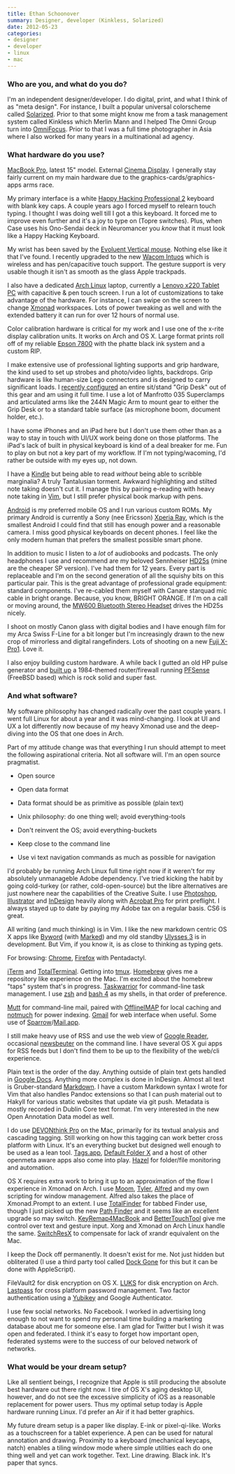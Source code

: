 ```yaml
---
title: Ethan Schoonover
summary: Designer, developer (Kinkless, Solarized)
date: 2012-05-23
categories:
- designer
- developer
- linux
- mac
---
```


### Who are you, and what do you do?

I'm an independent designer/developer. I do digital, print, and what I think of as "meta design". For instance, I built a popular universal colorscheme called [Solarized][]. Prior to that some might know me from a task management system called Kinkless which Merlin Mann and I helped The Omni Group turn into [OmniFocus][]. Prior to that I was a full time photographer in Asia where I also worked for many years in a multinational ad agency.

### What hardware do you use?

[MacBook Pro][macbook-pro], latest 15" model. External [Cinema Display][cinema-display]. I generally stay fairly current on my main hardware due to the graphics-cards/graphics-apps arms race.

My primary interface is a white [Happy Hacking Professional 2][happy-hacking-keyboard] keyboard with blank key caps. A couple years ago I forced myself to relearn touch typing. I thought I was doing well till I got a this keyboard. It forced me to improve even further and it's a joy to type on (Topre switches). Plus, when Case uses his Ono-Sendai deck in Neuromancer you *know* that it must look like a Happy Hacking Keyboard.

My wrist has been saved by the [Evoluent Vertical mouse][verticalmouse]. Nothing else like it that I've found. I recently upgraded to the new [Wacom Intuos][intuos] which is wireless and has pen/capacitive touch support. The gesture support is very usable though it isn't as smooth as the glass Apple trackpads.

I also have a dedicated [Arch Linux][arch-linux] laptop, currently a [Lenovo x220 Tablet PC][thinkpad-x220] with capacitive & pen touch screen. I run a lot of customizations to take advantage of the hardware. For instance, I can swipe on the screen to change [Xmonad][] workspaces. Lots of power tweaking as well and with the extended battery it can run for over 12 hours of normal use.

Color calibration hardware is critical for my work and I use one of the x-rite display calibration units. It works on Arch and OS X. Large format prints roll off of my reliable [Epson 7800][stylus-pro-7800] with the phatte black ink system and a custom RIP.

I make extensive use of professional lighting supports and grip hardware, the kind used to set up strobes and photo/video lights, backdrops. Grip hardware is like human-size Lego connectors and is designed to carry significant loads. I [recently configured](http://www.youtube.com/watch?v=ySEBqNAnyjk "A video of Ethan setting up a Grip Desk.") an entire sit/stand "Grip Desk" out of this gear and am using it full time. I use a lot of Manfrotto 035 Superclamps and articulated arms like the 244N Magic Arm to mount gear to either the Grip Desk or to a standard table surface (as microphone boom, document holder, etc.).

I have some iPhones and an iPad here but I don't use them other than as a way to stay in touch with UI/UX work being done on those platforms. The iPad's lack of built in physical keyboard is kind of a deal breaker for me. Fun to play on but not a key part of my workflow. If I'm not typing/wacoming, I'd rather be outside with my eyes up, not down.

I have a [Kindle][] but being able to read *without* being able to scribble marginalia? A truly Tantalusian torment. Awkward highlighting and stilted note taking doesn't cut it. I manage this by pairing e-reading with heavy note taking in [Vim][], but I still prefer physical book markup with pens.

[Android][] is my preferred mobile OS and I run various custom ROMs. My primary Android is currently a Sony (nee Ericsson) [Xperia Ray][xperia-ray], which is the smallest Android I could find that still has enough power and a reasonable camera. I miss good physical keyboards on decent phones. I feel like the only modern human that prefers the smallest possible smart phone.

In addition to music I listen to a *lot* of audiobooks and podcasts. The only headphones I use and recommend are my beloved Sennheiser [HD25s][hd25sp] (mine are the cheaper SP version). I've had them for 12 years. Every part is replaceable and I'm on the second generation of all the squishy bits on this particular pair. This is the great advantage of professional grade equipment: standard components. I've re-cabled them myself with Canare starquad mic cable in bright orange. Because, you know, BRIGHT ORANGE. If I'm on a call or moving around, the [MW600 Bluetooth Stereo Headset][mw600] drives the HD25s nicely.

I shoot on mostly Canon glass with digital bodies and I have enough film for my Arca Swiss F-Line for a bit longer but I'm increasingly drawn to the new crop of mirrorless and digital rangefinders. Lots of shooting on a new [Fuji X-Pro1][x-pro1]. Love it.

I also enjoy building custom hardware. A while back I gutted an old HP pulse generator and [built up](http://www.flickr.com/photos/ejas/4876509244/in/set-72157624629593889/ "A photo of Ethan's custom router.") a 1984-themed router/firewall running [PFSense][] (FreeBSD based) which is rock solid and super fast.

### And what software?

My software philosophy has changed radically over the past couple years. I went full Linux for about a year and it was mind-changing. I look at UI and UX a lot differently now because of my heavy Xmonad use and the deep-diving into the OS that one does in Arch.

Part of my attitude change was that everything I run should attempt to meet the following aspirational criteria. Not all software will. I'm an open source pragmatist.

* Open source

* Open data format

* Data format should be as primitive as possible (plain text)

* Unix philosophy: do one thing well; avoid everything-tools

* Don't reinvent the OS; avoid everything-buckets

* Keep close to the command line

* Use vi text navigation commands as much as possible for navigation

I'd probably be running Arch Linux full time right now if it weren't for my absolutely unmanageble Adobe dependency. I've tried kicking the habit by going cold-turkey (or rather, cold-open-source) but the libre alternatives are just nowhere near the capabilities of the Creative Suite. I use [Photoshop][], [Illustrator][] and [InDesign][] heavily along with [Acrobat Pro][acrobat] for print preflight. I always stayed up to date by paying my Adobe tax on a regular basis. CS6 is great.

All writing (and much thinking) is in Vim. I like the new markdown centric OS X apps like [Byword][] (with [Marked][]) and my old standby [Ulysses 3][ulysses] is in development. But Vim, if you know it, is as close to thinking as typing gets.

For browsing: [Chrome][], [Firefox][] with Pentadactyl.

[iTerm][iterm2] and [TotalTerminal][]. Getting into [tmux][]. [Homebrew][] gives me a repository like experience on the Mac. I'm excited about the homebrew "taps" system that's in progress. [Taskwarrior][] for command-line task management. I use [zsh][] and [bash 4][bash] as my shells, in that order of preference.

[Mutt][] for command-line mail, paired with [OfflineIMAP][] for local caching and [notmuch][] for power indexing. [Gmail][] for web interface when useful. Some use of [Sparrow][]/[Mail.app][mail].

I still make heavy use of RSS and use the web view of [Google Reader][google-reader], occasional [newsbeuter][] on the command line. I have several OS X gui apps for RSS feeds but I don't find them to be up to the flexibility of the web/cli experience.

Plain text is the order of the day. Anything outside of plain text gets handled in [Google Docs][google-docs]. Anything more complex is done in InDesign. Almost all text is Gruber-standard [Markdown][]. I have a custom Markdown syntax I wrote for Vim that also handles Pandoc extensions so that I can push material out to Hakyll for various static websites that update via git push. Metadata is mostly recorded in Dublin Core text format. I'm very interested in the new Open Annotation Data model as well.

I do use [DEVONthink Pro][devonthink] on the Mac, primarily for its textual analysis and cascading tagging. Still working on how this tagging can work better cross platform with Linux. It's an everything bucket but designed well enough to be used as a lean tool. [Tags.app][tags], [Default Folder X][default-folder-x] and a host of other openmeta aware apps also come into play. [Hazel][] for folder/file monitoring and automation.

OS X requires extra work to bring it up to an approximation of the flow I experience in Xmonad on Arch. I use [Moom][], [Tyler][tyler-wm], [Alfred][] and my own scripting for window management. Alfred also takes the place of Xmonad.Prompt to an extent. I use [TotalFinder][] for tabbed Finder use, though I just picked up the new [Path Finder][path-finder] and it seems like an excellent upgrade so may switch. [KeyRemap4MacBook][] and [BetterTouchTool][] give me control over text and gesture input. Xorg and Xmonad on Arch Linux handle the same. [SwitchResX][] to compensate for lack of xrandr equivalent on the Mac.

I keep the Dock off permanently. It doesn't exist for me. Not just hidden but obliterated (I use a third party tool called [Dock Gone][dock-gone] for this but it can be done with AppleScript).

FileVault2 for disk encryption on OS X. [LUKS][] for disk encryption on Arch. [Lastpass][] for cross platform password management. Two factor authentication using a [Yubikey][] and Google Authenticator.

I use few social networks. No Facebook. I worked in advertising long enough to not want to spend my personal time building a marketing database about me for someone else. I am glad for Twitter but I wish it was open and federated. I think it's easy to forget how important open, federated systems were to the success of our beloved network of networks.

### What would be your dream setup?

Like all sentient beings, I recognize that Apple is still producing the absolute best hardware out there right now. I tire of OS X's aging desktop UI, however, and do not see the excessive simplicity of iOS as a reasonable replacement for power users. Thus my optimal setup today is Apple hardware running Linux. I'd prefer an Air if it had better graphics.

My future dream setup is a paper like display. E-ink or pixel-qi-like. Works as a touchscreen for a tablet experience. A pen can be used for natural annotation and drawing. Proximity to a keyboard (mechanical keycaps, natch) enables a tiling window mode where simple utilities each do one thing well and yet can work together. Text. Line drawing. Black ink. It's paper that syncs.

[acrobat]: https://acrobat.adobe.com/us/en/acrobat.html "Software for creating and editing PDF documents."
[alfred]: https://www.alfredapp.com/ "A launcher app for the Mac."
[android]: https://developers.google.com/android/?csw=1 "A mobile phone platform."
[arch-linux]: https://www.archlinux.org/ "A Linux distro."
[bash]: http://www.gnu.org/software/bash/ "A terminal shell."
[bettertouchtool]: https://www.boastr.net/ "Mac software to add custom multi-touch gestures."
[byword]: https://bywordapp.com/ "A full-screen writing tool for the Mac."
[chrome]: https://www.google.com/intl/en/chrome/browser/ "A WebKit-based browser, where each tab runs in its own thread."
[cinema-display]: https://en.wikipedia.org/wiki/Apple_Cinema_Display "An LCD display."
[default-folder-x]: https://www.stclairsoft.com/DefaultFolderX/ "A Mac OS X utility for expanding the capabilities of the Open and Save dialogs."
[devonthink]: https://www.devontechnologies.com/products/devonthink/ "Software for storing all your documents, scans etc."
[dock-gone]: https://gigaom.com/2009/07/07/dock-gone-say-goodbye-to-your-dock/ "Mac software to make the Dock never appear."
[firefox]: https://www.mozilla.org/en-US/firefox/new/ "A cross-platform open-source web browser."
[gmail]: https://mail.google.com/mail/ "Web-based email."
[google-docs]: https://en.wikipedia.org/wiki/Google_Docs "A web-based office suite."
[google-reader]: https://en.wikipedia.org/wiki/Google_Reader "A web-based feed reader."
[happy-hacking-keyboard]: https://en.wikipedia.org/wiki/Happy_Hacking_Keyboard "A computer keyboard."
[hazel]: https://www.noodlesoft.com/ "A file organiser/housekeeper for the Mac."
[hd25sp]: https://www.amazon.com/Sennheiser-HD25SP-Over-Ear-High-Efficiency-Headphone/dp/B00006HOKN "Over the ear headphones."
[homebrew]: http://brew.sh "Command-line package manager for Mac OS X."
[illustrator]: https://www.adobe.com/products/illustrator.html "A vector graphics editor."
[indesign]: https://www.adobe.com/products/indesign.html "A desktop/web publishing application."
[intuos]: https://www.wacom.com/en-us/products/pen-tablets/intuos "A pen tablet."
[iterm2]: https://iterm2.com/ "An alternative terminal application for Mac OS X."
[keyremap4macbook]: https://karabiner-elements.pqrs.org/ "Mac software for remapping the keys of your laptop."
[kindle]: https://www.amazon.com/Kindle-Ereader-ebook-reader/dp/B007HCCNJU "A digital book reader."
[lastpass]: https://lastpass.com/ "A password manager."
[luks]: https://en.wikipedia.org/wiki/Linux_Unified_Key_Setup "A disk encryption system for Linux."
[macbook-pro]: https://www.apple.com/macbook-pro/ "A laptop."
[mail]: https://en.wikipedia.org/wiki/Mail_(application) "The default Mac OS X mail client."
[markdown]: https://daringfireball.net/projects/markdown/ "An email-like format for marking up text."
[marked]: https://marked2app.com/ "A Markdown preview tool for Mac text editors."
[moom]: https://manytricks.com/moom/ "A Mac tool for taking control of window sizing/moving."
[mutt]: http://www.mutt.org/ "A command-line email client."
[mw600]: https://www.amazon.com/Ericsson-Hi-Fi-Bluetooth-Stereo-Headset/dp/B003DQ1DCM "A Bluetooth stereo headset."
[newsbeuter]: https://newsbeuter.org/ "A command-line feed reader."
[notmuch]: https://notmuchmail.org/ "An email index and search tool."
[offlineimap]: http://www.offlineimap.org/ "A tool for syncing mail from an IMAP server."
[omnifocus]: https://www.omnigroup.com/omnifocus/ "Task management software for the Mac."
[path-finder]: http://www.cocoatech.com/pathfinder/ "A replacement for Mac OS X's Finder file browser."
[pfsense]: https://www.pfsense.org/ "A FreeBSD-based firewall/router OS."
[photoshop]: https://www.adobe.com/products/photoshop.html "A bitmap image editor."
[solarized]: https://ethanschoonover.com/solarized "A colour theme for text editors."
[sparrow]: http://www.gmail.com/intl/en/mail/help/sparrow.html "A mail client for the Mac with a funky UI."
[stylus-pro-7800]: https://www.epson.com/cgi-bin/Store/support/supDetail.jsp?infoType=Overview&oid=60321 "A 24 inch wide format printer."
[switchresx]: http://www.madrau.com/index.html "Mac software for switching screen resolutions."
[tags]: http://www.caseapps.com/tags/ "A Mac tool for tagging and organising files."
[taskwarrior]: https://taskwarrior.org/ "A command-line to do manager."
[thinkpad-x220]: http://web.archive.org/web/20170206231919/http://shop.lenovo.com/us/laptops/thinkpad/x-series/x220 "A 12.5 inch PC laptop."
[tmux]: https://sourceforge.net/projects/tmux/ "A terminal multiplexer, similar to screen."
[totalfinder]: https://totalfinder.binaryage.com/ "Software that adds extra features (tabs, etc.) to Mac OS X's Finder."
[totalterminal]: https://totalterminal.binaryage.com/ "A Mac tool for bringing up a system-wide terminal window."
[tyler-wm]: https://www.macupdate.com/app/mac/42050/tyler-window-manager "A tiling window manager for Mac OS X."
[ulysses]: http://www.ulyssesapp.com/ "A writing/text editor for the Mac."
[verticalmouse]: https://www.evoluent.com/vm3w.html "A unique wireless mouse."
[vim]: https://www.vim.org/ "A command-line text editor."
[x-pro1]: http://www.fujifilm.com/products/digital_cameras/x/fujifilm_x_pro1/ "A 16 megapixel fancy camera."
[xmonad]: https://xmonad.org/ "A tiling window manager for X11."
[xperia-ray]: https://en.wikipedia.org/wiki/Sony_Ericsson_Xperia_ray "An Android-based smartphone."
[yubikey]: https://www.yubico.com/products/yubikey-hardware/yubikey/ "A USB-based tool for generating one-time passwords."
[zsh]: http://www.zsh.org/ "An interactive shell and scripting language."
